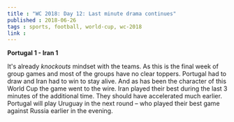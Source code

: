 ```yaml
---
title : "WC 2018: Day 12: Last minute drama continues"
published : 2018-06-26
tags : sports, football, world-cup, wc-2018
link :
---
```


**Portugal 1 - Iran 1**

It's already _knockouts_ mindset with the teams. As this is the final week of group games and most of the groups have no clear toppers. Portugal had to draw and Iran had to win to stay alive. And as has been the character of this World Cup the game went to the wire. Iran played their best during the last 3 minutes of the additional time. They should have accelerated much earlier. Portugal will play Uruguay in the next round – who played their best game against Russia earlier in the evening.

